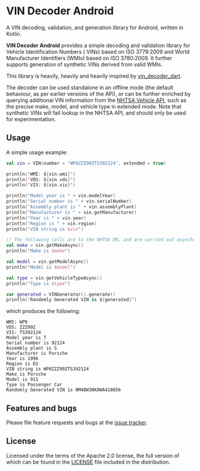 VIN Decoder Android
================

A VIN decoding, validation, and generation library for Android, written in Kotlin.

**VIN Decoder Android** provides a simple decoding and validation library for Vehicle Identification
Numbers (
VINs) based on
ISO 3779:2009 and World Manufacturer Identifiers (WMIs) based on ISO 3780:2009. It further supports
generation of
synthetic VINs derived from valid WMIs.

This library is heavily, heavily and heavily inspired
by [vin_decoder_dart](https://github.com/adaptant-labs/vin-decoder-dart).

The decoder can be used standalone in an offline mode (the default behaviour, as per earlier
versions of the API), or
can be further enriched by querying additional VIN information from the [NHTSA Vehicle API][nhtsa],
such as the precise
make, model, and vehicle type in extended mode. Note that synthetic VINs will fail lookup in the
NHTSA API, and should
only be used for experimentation.

[nhtsa]: https://vpic.nhtsa.dot.gov/api/Home

## Usage

A simple usage example:

```kotlin
val vin = VIN(number = "WP0ZZZ99ZTS392124", extended = true)

println('WMI: ${vin.wmi}')
println('VDS: ${vin.vds}')
println('VIS: ${vin.vis}')

println("Model year is " + vin.modelYear)
println("Serial number is " + vin.serialNumber)
println("Assembly plant is " + vin.assemblyPlant)
println("Manufacturer is " + vin.getManufacturer)
println("Year is " + vin.year)
println("Region is " + vin.region)
println("VIN string is $vin")

// The following calls are to the NHTSA DB, and are carried out asynchronously
val make = vin.getMakeAsync()
println("Make is $make")

val model = vin.getModelAsync()
println("Model is $model")

val type = vin.getVehicleTypeAsync()
println("Type is $type")

var generated = VINGenerator().generate()
println('Randomly Generated VIN is ${generated}')
```

which produces the following:

```shell script
WMI: WP0
VDS: ZZZ99Z
VIS: TS392124
Model year is T
Serial number is 92124
Assembly plant is S
Manufacturer is Porsche
Year is 1996
Region is EU
VIN string is WP0ZZZ99ZTS392124
Make is Porsche
Model is 911
Type is Passenger Car
Randomly Generated VIN is NM4BW3NK0WA418856
```

## Features and bugs

Please file feature requests and bugs at the [issue tracker][tracker].

[tracker]: https://github.com/kabirnayeem99/vin-decoder-android/issues

## License

Licensed under the terms of the Apache 2.0 license, the full version of which can be found in the
[LICENSE](https://raw.githubusercontent.com/kabirnayeem99/vin-decoder-android/master/LICENSE)
file included in the distribution.
